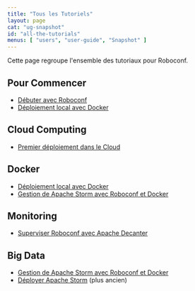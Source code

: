 ```yaml
---
title: "Tous les Tutoriels"
layout: page
cat: "ug-snapshot"
id: "all-the-tutorials"
menus: [ "users", "user-guide", "Snapshot" ]
---
```


Cette page regroupe l'ensemble des tutoriaux pour Roboconf.


## Pour Commencer

* [Débuter avec Roboconf](tutoriel-debuter-avec-roboconf.html)
* [Déploiement local avec Docker](tutoriel-deploiement-local-avec-docker.html)


## Cloud Computing

* [Premier déploiement dans le Cloud](tutoriel-premier-deploiement-dans-le-cloud-1.html)


## Docker

* [Déploiement local avec Docker](tutoriel-deploiement-local-avec-docker.html)
* [Gestion de Apache Storm avec Roboconf et Docker](tutoriel-apache-storm-et-docker-1.html)


## Monitoring

* [Superviser Roboconf avec Apache Decanter](tutoriel-superviser-roboconf-avec-apache-decanter.html)


## Big Data

* [Gestion de Apache Storm avec Roboconf et Docker](tutoriel-apache-storm-et-docker-1.html)
* [Déployer Apache Storm](tutoriel-apache-storm.html) (plus ancien)

